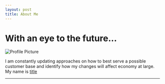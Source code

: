 ```yaml
---
layout: post
title: About Me
---
```


# With an eye to the future... 

![Profile Picture](https://NicholasBranch.github.io/NicholasBranch/images/miniprofile.png)

I am constantly updating approaches on how to best serve a possible customer base and identify how my changes will affect economy at large. 
My name is [title](www.google.com)

---
